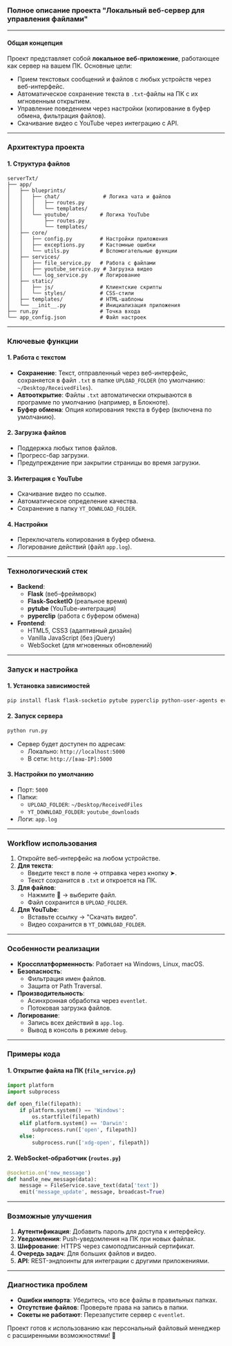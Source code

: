 ### Полное описание проекта "Локальный веб-сервер для управления файлами"

---

#### **Общая концепция**
Проект представляет собой **локальное веб-приложение**, работающее как сервер на вашем ПК. Основные цели:
- Прием текстовых сообщений и файлов с любых устройств через веб-интерфейс.
- Автоматическое сохранение текста в `.txt`-файлы на ПК с их мгновенным открытием.
- Управление поведением через настройки (копирование в буфер обмена, фильтрация файлов).
- Скачивание видео с YouTube через интеграцию с API.

---

### **Архитектура проекта**

#### 1. **Структура файлов**
```
serverTxt/
├── app/
│   ├── blueprints/
│   │   ├── chat/              # Логика чата и файлов
│   │   │   ├── routes.py
│   │   │   └── templates/
│   │   └── youtube/          # Логика YouTube
│   │       ├── routes.py
│   │       └── templates/
│   ├── core/
│   │   ├── config.py         # Настройки приложения
│   │   ├── exceptions.py     # Кастомные ошибки
│   │   └── utils.py          # Вспомогательные функции
│   ├── services/
│   │   ├── file_service.py   # Работа с файлами
│   │   ├── youtube_service.py # Загрузка видео
│   │   └── log_service.py    # Логирование
│   ├── static/
│   │   ├── js/               # Клиентские скрипты
│   │   └── styles/           # CSS-стили
│   ├── templates/            # HTML-шаблоны
│   └── __init__.py           # Инициализация приложения
├── run.py                    # Точка входа
└── app_config.json           # Файл настроек
```

---

### **Ключевые функции**

#### 1. **Работа с текстом**
- **Сохранение**: Текст, отправленный через веб-интерфейс, сохраняется в файл `.txt` в папке `UPLOAD_FOLDER` (по умолчанию: `~/Desktop/ReceivedFiles`).
- **Автооткрытие**: Файлы `.txt` автоматически открываются в программе по умолчанию (например, в Блокноте).
- **Буфер обмена**: Опция копирования текста в буфер (включена по умолчанию).

#### 2. **Загрузка файлов**
- Поддержка любых типов файлов.
- Прогресс-бар загрузки.
- Предупреждение при закрытии страницы во время загрузки.

#### 3. **Интеграция с YouTube**
- Скачивание видео по ссылке.
- Автоматическое определение качества.
- Сохранение в папку `YT_DOWNLOAD_FOLDER`.

#### 4. **Настройки**
- Переключатель копирования в буфер обмена.
- Логирование действий (файл `app.log`).

---

### **Технологический стек**
- **Backend**: 
  - **Flask** (веб-фреймворк)
  - **Flask-SocketIO** (реальное время)
  - **pytube** (YouTube-интеграция)
  - **pyperclip** (работа с буфером обмена)
- **Frontend**:
  - HTML5, CSS3 (адаптивный дизайн)
  - Vanilla JavaScript (без jQuery)
  - WebSocket (для мгновенных обновлений)

---

### **Запуск и настройка**

#### 1. **Установка зависимостей**
```bash
pip install flask flask-socketio pytube pyperclip python-user-agents eventlet
```

#### 2. **Запуск сервера**
```bash
python run.py
```
- Сервер будет доступен по адресам:
  - Локально: `http://localhost:5000`
  - В сети: `http://[ваш-IP]:5000`

#### 3. **Настройки по умолчанию**
- Порт: `5000`
- Папки:
  - `UPLOAD_FOLDER`: `~/Desktop/ReceivedFiles`
  - `YT_DOWNLOAD_FOLDER`: `youtube_downloads`
- Логи: `app.log`

---

### **Workflow использования**
1. Откройте веб-интерфейс на любом устройстве.
2. **Для текста**:
   - Введите текст в поле → отправка через кнопку ➤.
   - Текст сохранится в `.txt` и откроется на ПК.
3. **Для файлов**:
   - Нажмите 📎 → выберите файл.
   - Файл сохранится в `UPLOAD_FOLDER`.
4. **Для YouTube**:
   - Вставьте ссылку → "Скачать видео".
   - Видео сохранится в `YT_DOWNLOAD_FOLDER`.

---

### **Особенности реализации**
- **Кроссплатформенность**: Работает на Windows, Linux, macOS.
- **Безопасность**: 
  - Фильтрация имен файлов.
  - Защита от Path Traversal.
- **Производительность**: 
  - Асинхронная обработка через `eventlet`.
  - Потоковая загрузка файлов.
- **Логирование**: 
  - Запись всех действий в `app.log`.
  - Вывод в консоль в режиме `debug`.

---

### **Примеры кода**

#### 1. Открытие файла на ПК (`file_service.py`)
```python
import platform
import subprocess

def open_file(filepath):
    if platform.system() == 'Windows':
        os.startfile(filepath)
    elif platform.system() == 'Darwin':
        subprocess.run(['open', filepath])
    else:
        subprocess.run(['xdg-open', filepath])
```

#### 2. WebSocket-обработчик (`routes.py`)
```python
@socketio.on('new_message')
def handle_new_message(data):
    message = FileService.save_text(data['text'])
    emit('message_update', message, broadcast=True)
```

---

### **Возможные улучшения**
1. **Аутентификация**: Добавить пароль для доступа к интерфейсу.
2. **Уведомления**: Push-уведомления на ПК при новых файлах.
3. **Шифрование**: HTTPS через самоподписанный сертификат.
4. **Очередь задач**: Для больших файлов и видео.
5. **API**: REST-эндпоинты для интеграции с другими приложениями.

---

### **Диагностика проблем**
- **Ошибки импорта**: Убедитесь, что все файлы в правильных папках.
- **Отсутствие файлов**: Проверьте права на запись в папки.
- **Сокеты не работают**: Перезапустите сервер с `eventlet`.

Проект готов к использованию как персональный файловый менеджер с расширенными возможностями! 🚀
